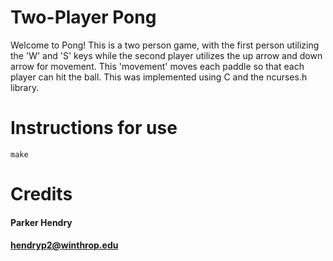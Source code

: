 # Two-Player Pong
Welcome to Pong! This is a two person game, with the first person utilizing the 'W' and 'S' keys while the second player utilizes the up arrow and down arrow for movement. This 'movement' moves each paddle so that each player can hit the ball. This was implemented using C and the ncurses.h library. 
# Instructions for use
````
make
````
# Credits
#### Parker Hendry
#### hendryp2@winthrop.edu
